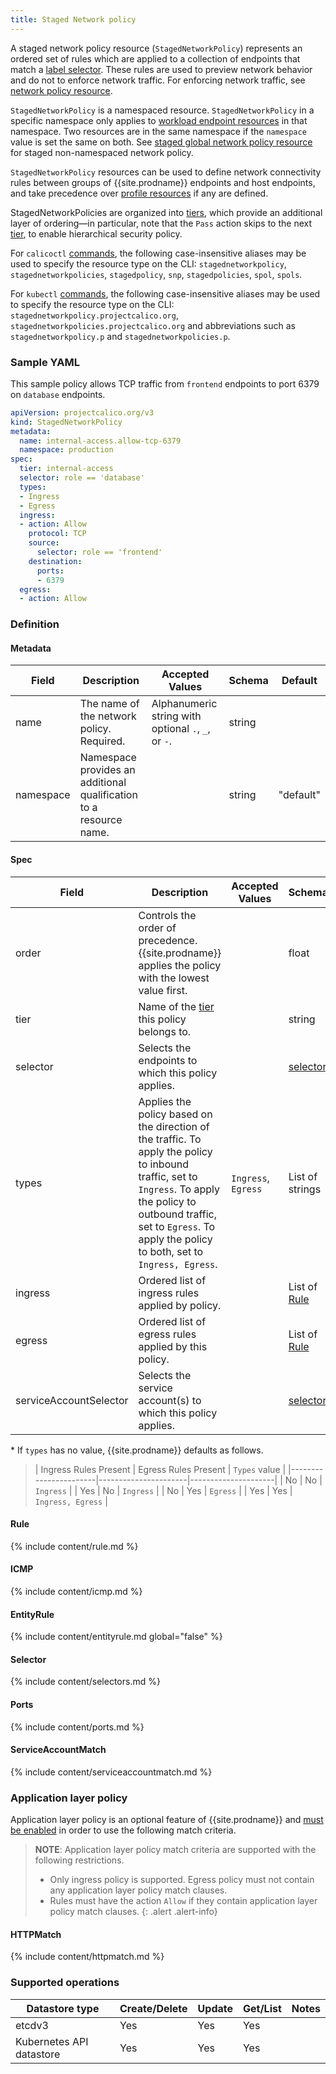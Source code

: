 ```yaml
---
title: Staged Network policy
---
```


A staged network policy resource (`StagedNetworkPolicy`) represents an ordered set of rules which are applied
to a collection of endpoints that match a [label selector](#selector). These rules are used to preview network behavior and do
not to enforce network traffic. For enforcing network traffic, see [network policy resource]({{site.baseurl}}/{{page.version}}/reference/resources/networkpolicy).

`StagedNetworkPolicy` is a namespaced resource. `StagedNetworkPolicy` in a specific namespace
only applies to [workload endpoint resources]({{site.baseurl}}/{{page.version}}/reference/resources/workloadendpoint)
in that namespace. Two resources are in the same namespace if the `namespace`
value is set the same on both.
See [staged global network policy resource]({{site.baseurl}}/{{page.version}}/reference/resources/stagedglobalnetworkpolicy) for staged non-namespaced network policy.

`StagedNetworkPolicy` resources can be used to define network connectivity rules between groups of {{site.prodname}} endpoints and host endpoints, and
take precedence over [profile resources]({{site.baseurl}}/{{page.version}}/reference/resources/profile) if any are defined.

StagedNetworkPolicies are organized into [tiers]({{site.baseurl}}/{{page.version}}/reference/resources/tier), which provide an additional layer of ordering—in particular, note that the `Pass` action skips to the
next [tier]({{site.baseurl}}/{{page.version}}/reference/resources/tier), to enable hierarchical security policy.

For `calicoctl` [commands]({{site.baseurl}}/{{page.version}}/reference/calicoctl/), the following case-insensitive aliases
may be used to specify the resource type on the CLI:
`stagednetworkpolicy`, `stagednetworkpolicies`, `stagedpolicy`, `snp`, `stagedpolicies`, `spol`, `spols`.

For `kubectl` [commands](https://kubernetes.io/docs/reference/kubectl/overview/), the following case-insensitive aliases
may be used to specify the resource type on the CLI:
`stagednetworkpolicy.projectcalico.org`, `stagednetworkpolicies.projectcalico.org` and abbreviations such as
`stagednetworkpolicy.p` and `stagednetworkpolicies.p`.

### Sample YAML

This sample policy allows TCP traffic from `frontend` endpoints to port 6379 on
`database` endpoints.

```yaml
apiVersion: projectcalico.org/v3
kind: StagedNetworkPolicy
metadata:
  name: internal-access.allow-tcp-6379
  namespace: production
spec:
  tier: internal-access
  selector: role == 'database'
  types:
  - Ingress
  - Egress
  ingress:
  - action: Allow
    protocol: TCP
    source:
      selector: role == 'frontend'
    destination:
      ports:
      - 6379
  egress:
  - action: Allow
```

### Definition

#### Metadata

| Field     | Description                                                        | Accepted Values                                     | Schema | Default   |
|-----------|--------------------------------------------------------------------|-----------------------------------------------------|--------|-----------|
| name      | The name of the network policy. Required.                          | Alphanumeric string with optional `.`, `_`, or `-`. | string |           |
| namespace | Namespace provides an additional qualification to a resource name. |                                                     | string | "default" |


#### Spec

| Field    | Description                                                                                         | Accepted Values | Schema                | Default |
|----------|-----------------------------------------------------------------------------------------------------|-----------------|-----------------------|---------|
| order    | Controls the order of precedence. {{site.prodname}} applies the policy with the lowest value first. |                 | float                 |         |
| tier     | Name of the [tier]({{site.baseurl}}/{{page.version}}/reference/resources/tier) this policy belongs to.                                                   |                 | string                 |  `default` |
| selector | Selects the endpoints to which this policy applies.                                                 |                 | [selector](#selector) | all()   |
| types    | Applies the policy based on the direction of the traffic. To apply the policy to inbound traffic, set to `Ingress`. To apply the policy to outbound traffic, set to `Egress`. To apply the policy to both, set to `Ingress, Egress`. | `Ingress`, `Egress` | List of strings | Depends on presence of ingress/egress rules\* |
| ingress  | Ordered list of ingress rules applied by policy.                                                    |                 | List of [Rule](#rule) |         |
| egress   | Ordered list of egress rules applied by this policy.                                                |                 | List of [Rule](#rule) |         |
 serviceAccountSelector | Selects the service account(s) to which this policy applies.                           |                 | [selector](#selector)  | all()   |

\* If `types` has no value, {{site.prodname}} defaults as follows.

>| Ingress Rules Present | Egress Rules Present | `Types` value       |
 |-----------------------|----------------------|---------------------|
 | No                    | No                   | `Ingress`           |
 | Yes                   | No                   | `Ingress`           |
 | No                    | Yes                  | `Egress`            |
 | Yes                   | Yes                  | `Ingress, Egress`   |


#### Rule

{% include content/rule.md %}

#### ICMP

{% include content/icmp.md %}

#### EntityRule

{% include content/entityrule.md global="false" %}

#### Selector

{% include content/selectors.md %}

#### Ports

{% include content/ports.md %}

#### ServiceAccountMatch

{% include content/serviceaccountmatch.md %}

### Application layer policy

Application layer policy is an optional feature of {{site.prodname}} and
[must be enabled]({{site.baseurl}}/{{page.version}}/getting-started/kubernetes/installation/app-layer-policy)
in order to use the following match criteria.

> **NOTE**: Application layer policy match criteria are supported with the following restrictions.
>  * Only ingress policy is supported. Egress policy must not contain any application layer policy match clauses.
>  * Rules must have the action `Allow` if they contain application layer policy match clauses.
{: .alert .alert-info}

#### HTTPMatch

{% include content/httpmatch.md %}

### Supported operations

| Datastore type           | Create/Delete | Update | Get/List | Notes
|--------------------------|---------------|--------|----------|------
| etcdv3                   | Yes           | Yes    | Yes      |
| Kubernetes API datastore | Yes           | Yes    | Yes      |
